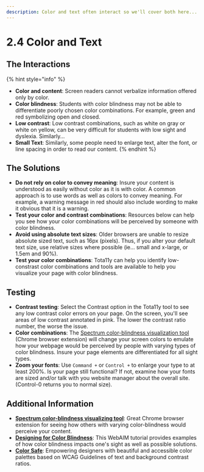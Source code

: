 ```yaml
---
description: Color and text often interact so we'll cover both here...
---
```


# 2.4 Color and Text

## The Interactions

{% hint style="info" %}
* **Color and content**: Screen readers cannot verbalize information offered only by color. 
* **Color blindness**: Students with color blindness may not be able to differentiate poorly chosen color combinations. For example, green and red symbolizing open and closed.
* **Low contrast**: Low contrast combinations, such as white on gray or white on yellow, can be very difficult for students with low sight and dyslexia. Similarly...
* **Small Text**: Similarly, some people need to enlarge text, alter the font, or line spacing in order to read our content.
{% endhint %}

## The Solutions

* **Do not rely on color to convey meaning**: Insure your content is understood as easily without color as it is with color. A common approach is to use words as well as colors to convey meaning. For example, a warning message in red should also include wording to make it obvious that it is a warning.
* **Test your color and contrast combinations**: Resources below can help you see how your color combinations will be perceived by someone with color blindness. 
* **Avoid using absolute text sizes**: Older browsers are unable to resize absolute sized text, such as 16px \(pixels\). Thus, if you alter your default text size, use relative sizes where possible \(ie... small and x-large, or 1.5em and 90%\).
* **Test your color combinations**: Tota11y can help you identify low-constrast color combinations and tools are available to help you visualize your page with color blindness.

## Testing

* **Contrast testing**: Select the Contrast option in the Tota11y tool to see any low contrast color errors on your page. On the screen, you'll see areas of low contrast annotated in pink. The lower the contrast ratio number, the worse the issue.
* **Color combinations**: The [Spectrum color-blindness visualization tool](https://chrome.google.com/webstore/detail/spectrum/ofclemegkcmilinpcimpjkfhjfgmhieb?hl=en) \(Chrome browser extension\) will change your screen colors to emulate how your webpage would be perceived by people with varying types of color blindness. Insure your page elements are differentiated for all sight types.
* **Zoom your fonts**: Use `Command +` or `Control +` to enlarge your type to at least 200%.  Is your page still functional? If not, examine how your fonts are sized and/or talk with you website manager about the overall site. \(Control-0 returns you to normal size\).

## Additional Information

* [**Spectrum color-blindness visualizing tool**](https://chrome.google.com/webstore/detail/spectrum/ofclemegkcmilinpcimpjkfhjfgmhieb?hl=en): Great Chrome browser extension for seeing how others with varying color-blindness would perceive your content.
* [**Designing for Color Blindness**](http://webaim.org/articles/visual/colorblind): This WebAIM tutorial provides examples of how color blindness impacts one's sight as well as possible solutions.
* [**Color Safe**](http://colorsafe.co/): Empowering designers with beautiful and accessible color palettes based on WCAG Guidelines of text and background contrast ratios.



